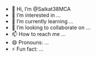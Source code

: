 - 👋 Hi, I’m @Saikat38MCA
- 👀 I’m interested in ...
- 🌱 I’m currently learning ...
- 💞️ I’m looking to collaborate on ...
- 📫 How to reach me ...
- 😄 Pronouns: ...
- ⚡ Fun fact: ...

<!---
Saikat38MCA/Saikat38MCA is a ✨ special ✨ repository because its `README.md` (this file) appears on your GitHub profile.
You can click the Preview link to take a look at your changes.
--->
